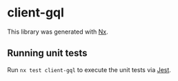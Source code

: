 # client-gql

This library was generated with [Nx](https://nx.dev).

## Running unit tests

Run `nx test client-gql` to execute the unit tests via [Jest](https://jestjs.io).
